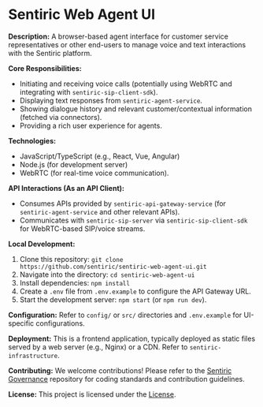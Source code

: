 # Sentiric Web Agent UI

**Description:** A browser-based agent interface for customer service representatives or other end-users to manage voice and text interactions with the Sentiric platform.

**Core Responsibilities:**
*   Initiating and receiving voice calls (potentially using WebRTC and integrating with `sentiric-sip-client-sdk`).
*   Displaying text responses from `sentiric-agent-service`.
*   Showing dialogue history and relevant customer/contextual information (fetched via connectors).
*   Providing a rich user experience for agents.

**Technologies:**
*   JavaScript/TypeScript (e.g., React, Vue, Angular)
*   Node.js (for development server)
*   WebRTC (for real-time voice communication).

**API Interactions (As an API Client):**
*   Consumes APIs provided by `sentiric-api-gateway-service` (for `sentiric-agent-service` and other relevant APIs).
*   Communicates with `sentiric-sip-server` via `sentiric-sip-client-sdk` for WebRTC-based SIP/voice streams.

**Local Development:**
1.  Clone this repository: `git clone https://github.com/sentiric/sentiric-web-agent-ui.git`
2.  Navigate into the directory: `cd sentiric-web-agent-ui`
3.  Install dependencies: `npm install`
4.  Create a `.env` file from `.env.example` to configure the API Gateway URL.
5.  Start the development server: `npm start` (or `npm run dev`).

**Configuration:**
Refer to `config/` or `src/` directories and `.env.example` for UI-specific configurations.

**Deployment:**
This is a frontend application, typically deployed as static files served by a web server (e.g., Nginx) or a CDN. Refer to `sentiric-infrastructure`.

**Contributing:**
We welcome contributions! Please refer to the [Sentiric Governance](https://github.com/sentiric/sentiric-governance) repository for coding standards and contribution guidelines.

**License:**
This project is licensed under the [License](LICENSE).
